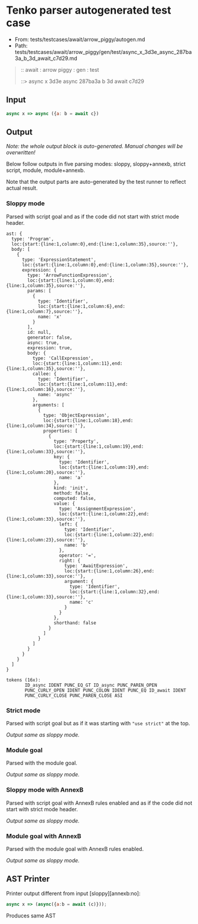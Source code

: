 # Tenko parser autogenerated test case

- From: tests/testcases/await/arrow_piggy/autogen.md
- Path: tests/testcases/await/arrow_piggy/gen/test/async_x_3d3e_async_287ba3a_b_3d_await_c7d29.md

> :: await : arrow piggy : gen : test
>
> ::> async x 3d3e async 287ba3a b 3d await c7d29

## Input


`````js
async x => async ({a: b = await c})
`````

## Output

_Note: the whole output block is auto-generated. Manual changes will be overwritten!_

Below follow outputs in five parsing modes: sloppy, sloppy+annexb, strict script, module, module+annexb.

Note that the output parts are auto-generated by the test runner to reflect actual result.

### Sloppy mode

Parsed with script goal and as if the code did not start with strict mode header.

`````
ast: {
  type: 'Program',
  loc:{start:{line:1,column:0},end:{line:1,column:35},source:''},
  body: [
    {
      type: 'ExpressionStatement',
      loc:{start:{line:1,column:0},end:{line:1,column:35},source:''},
      expression: {
        type: 'ArrowFunctionExpression',
        loc:{start:{line:1,column:0},end:{line:1,column:35},source:''},
        params: [
          {
            type: 'Identifier',
            loc:{start:{line:1,column:6},end:{line:1,column:7},source:''},
            name: 'x'
          }
        ],
        id: null,
        generator: false,
        async: true,
        expression: true,
        body: {
          type: 'CallExpression',
          loc:{start:{line:1,column:11},end:{line:1,column:35},source:''},
          callee: {
            type: 'Identifier',
            loc:{start:{line:1,column:11},end:{line:1,column:16},source:''},
            name: 'async'
          },
          arguments: [
            {
              type: 'ObjectExpression',
              loc:{start:{line:1,column:18},end:{line:1,column:34},source:''},
              properties: [
                {
                  type: 'Property',
                  loc:{start:{line:1,column:19},end:{line:1,column:33},source:''},
                  key: {
                    type: 'Identifier',
                    loc:{start:{line:1,column:19},end:{line:1,column:20},source:''},
                    name: 'a'
                  },
                  kind: 'init',
                  method: false,
                  computed: false,
                  value: {
                    type: 'AssignmentExpression',
                    loc:{start:{line:1,column:22},end:{line:1,column:33},source:''},
                    left: {
                      type: 'Identifier',
                      loc:{start:{line:1,column:22},end:{line:1,column:23},source:''},
                      name: 'b'
                    },
                    operator: '=',
                    right: {
                      type: 'AwaitExpression',
                      loc:{start:{line:1,column:26},end:{line:1,column:33},source:''},
                      argument: {
                        type: 'Identifier',
                        loc:{start:{line:1,column:32},end:{line:1,column:33},source:''},
                        name: 'c'
                      }
                    }
                  },
                  shorthand: false
                }
              ]
            }
          ]
        }
      }
    }
  ]
}

tokens (16x):
       ID_async IDENT PUNC_EQ_GT ID_async PUNC_PAREN_OPEN
       PUNC_CURLY_OPEN IDENT PUNC_COLON IDENT PUNC_EQ ID_await IDENT
       PUNC_CURLY_CLOSE PUNC_PAREN_CLOSE ASI
`````

### Strict mode

Parsed with script goal but as if it was starting with `"use strict"` at the top.

_Output same as sloppy mode._

### Module goal

Parsed with the module goal.

_Output same as sloppy mode._

### Sloppy mode with AnnexB

Parsed with script goal with AnnexB rules enabled and as if the code did not start with strict mode header.

_Output same as sloppy mode._

### Module goal with AnnexB

Parsed with the module goal with AnnexB rules enabled.

_Output same as sloppy mode._

## AST Printer

Printer output different from input [sloppy][annexb:no]:

````js
async x => (async({a:b = await (c)}));
````

Produces same AST

